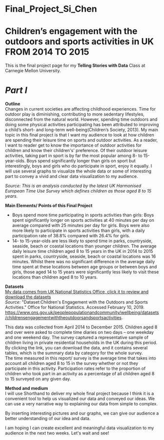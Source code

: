 # Final_Project_Si_Chen
# Children’s engagement with the outdoors and sports activities in UK FROM 2014 TO 2015
This is the final project page for my **Telling Stories with Data** Class at Carnegie Mellon University.

# ***Part I***    
**Outline**  
Changes in current societies are affecting childhood experiences. Time for outdoor play is diminishing, contributing to more sedentary lifestyles, disconnected from the natural world. However, spending time outdoors and doing some physical activities participating has been attributed to improving a child’s short- and long-term well-being(Children’s Society, 2013). My main topic in this final project is that I want my audience to look at how children are spending their leisure time on sports and outdoor activities. As a reader, I want to reader get to know the importance of outdoor activities for children and know their children's' preference. Of their outdoor leisure activities, taking part in sport is by far the most popular among 8- to 15-year-olds. Boys spend significantly longer than girls on sport but interestingly, boys and girls who do participate in sport, enjoy it equally. I will use several graphs to visualize the whole data or some of interesting part to convey a vivid and clear data visualization to my audience.  

*Source: This is an analysis conducted by the latest UK Harmonised European Time Use Survey which defines children as those aged 8 to 15 years.*  

**Main Elements/ Points of this Final Project**  
  * Boys spend more time participating in sports activities than girls: Boys spent significantly longer on sports activities at 40 minutes per day on average compared with 25 minutes per day for girls. Boys were also more likely to participate in sports activities than girls, with a daily participation rate of 38.8% compared with 26.4% for girls.  
  * 14- to 15-year-olds are less likely to spend time in parks, countryside, seaside, beach or coastal locations than younger children. The average daily leisure time children aged 8 to 15 years in the UK in 2014 to 2015 spent in parks, countryside, seaside, beach or coastal locations was 16 minutes. Whilst there was no significant difference in the average daily time spent at these locations between age groups or between boys and girls, those aged 14 to 15 years were significantly less likely to visit these locations than children aged 8 to 10 years.   
  
**Datasets**  
[My data comes from UK National Statistics Office, click it to review and download the datasets](https://www.ons.gov.uk/peoplepopulationandcommunity/wellbeing/datasets/childrensengagementwiththeoutdoorsandsportsactivities)   
*Source:* "Dataset:Children's Engagement with the Outdoors and Sports Activities." Office for National Statistics. Accessed February 10, 2019. https://www.ons.gov.uk/peoplepopulationandcommunity/wellbeing/datasets/childrensengagementwiththeoutdoorsandsportsactivities.

This data was collected from April 2014 to December 2015. Children aged 8 and over were asked to complete time diaries on two days – one weekday and one weekend day. The survey captured a representative sample of children living in private residential households in the UK during this period. By clicking the link, you can download the data, and it contains several tables, which is the summary data by category for the whole survey.  
The time measured in this report/ survey is the average time that takes into account all children aged 8 to 15 in the survey whether or not they participate in this activity. Participation rates refer to the proportion of children who took part in an activity as a percentage of all children aged 8 to 15 surveyed on any given day.

**Method and medium**  
I will use Shorthand to deliver my whole final project because I think it is a convenient tool to help us visualized our data and conveyed our ideas. We can use a very narrative way to explaining our data from simple to complex.  

By inserting interesting pictures and our graphs, we can give our audience a better understanding of our idea and data.

I am hoping I can create excellent and meaningful data visualization to my audience in the next two weeks. Let's wait and see!



